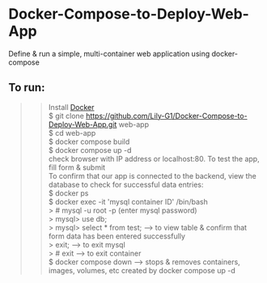 # Docker-Compose-to-Deploy-Web-App
Define &amp; run a simple, multi-container web application using docker-compose

## To run:  
>> Install [Docker](https://docs.docker.com/engine/install/ubuntu/#set-up-the-repository)    
> $ git clone https://github.com/Lily-G1/Docker-Compose-to-Deploy-Web-App.git web-app  
> $ cd web-app  
> $ docker compose build  
> $ docker compose up -d  
>>  check browser with IP address or localhost:80. To test the app, fill form & submit  
>> To confirm that our app is connected to the backend, view the database to check for successful data entries:  
   > $ docker ps  
   > $ docker exec -it 'mysql container ID' /bin/bash  
    > # mysql -u root -p   (enter mysql password)  
       > mysql> use db;  
       > mysql> select * from test;		   --> to view table & confirm that form data has been entered successfully  
       > exit;		   --> to exit mysql  
    > # exit		   --> to exit container  
> $ docker compose down       --> stops & removes containers, images, volumes, etc created by docker compose up -d  
